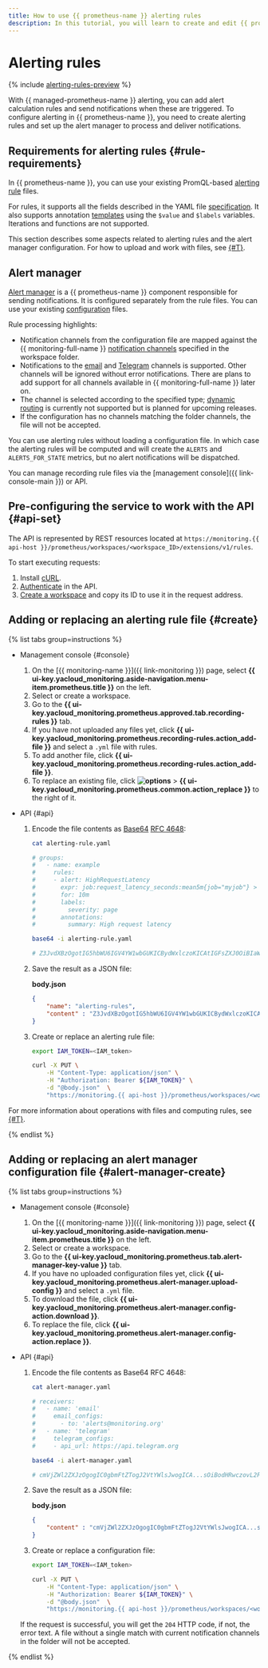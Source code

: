 ```yaml
---
title: How to use {{ prometheus-name }} alerting rules
description: In this tutorial, you will learn to create and edit {{ prometheus-name }} files which define the alerting rules.
---
```


# Alerting rules

{% include [alerting-rules-preview](../../../_includes/monitoring/alerting-rules-preview.md) %}

With {{ managed-prometheus-name }} alerting, you can add alert calculation rules and send notifications when these are triggered. To configure alerting in {{ prometheus-name }}, you need to create alerting rules and set up the alert manager to process and deliver notifications.

## Requirements for alerting rules {#rule-requirements}

In {{ prometheus-name }}, you can use your existing PromQL-based [alerting rule](https://prometheus.io/docs/prometheus/latest/configuration/alerting_rules/) files.

For rules, it supports all the fields described in the YAML file [specification](https://prometheus.io/docs/prometheus/latest/configuration/recording_rules/). It also supports annotation [templates](https://prometheus.io/docs/prometheus/latest/configuration/template_examples/) using the `$value` and `$labels` variables. Iterations and functions are not supported.

This section describes some aspects related to alerting rules and the alert manager configuration. For how to upload and work with files, see [{#T}](./recording-rules.md).

## Alert manager

[Alert manager](https://prometheus.io/docs/alerting/latest/alertmanager/) is a {{ prometheus-name }} component responsible for sending notifications. It is configured separately from the rule files. You can use your existing [configuration](https://prometheus.io/docs/alerting/latest/configuration/) files.

Rule processing highlights:

* Notification channels from the configuration file are mapped against the {{ monitoring-full-name }} [notification channels](../../concepts/alerting/notification-channel.md) specified in the workspace folder.
* Notifications to the [email](https://prometheus.io/docs/alerting/latest/configuration/#email_config) and [Telegram](https://prometheus.io/docs/alerting/latest/configuration/#telegram_config) channels is supported. Other channels will be ignored without error notifications. There are plans to add support for all channels available in {{ monitoring-full-name }} later on.
* The channel is selected according to the specified type; [dynamic routing](https://prometheus.io/docs/alerting/latest/configuration/#route) is currently not supported but is planned for upcoming releases.
* If the configuration has no channels matching the folder channels, the file will not be accepted.

You can use alerting rules without loading a configuration file. In which case the alerting rules will be computed and will create the `ALERTS` and `ALERTS_FOR_STATE` metrics, but no alert notifications will be dispatched.

You can manage recording rule files via the [management console]({{ link-console-main }}) or API.

## Pre-configuring the service to work with the API {#api-set}

The API is represented by REST resources located at `https://monitoring.{{ api-host }}/prometheus/workspaces/<workspace_ID>/extensions/v1/rules`. 

To start executing requests:

1. Install [cURL](https://curl.haxx.se/).
1. [Authenticate](../../api-ref/authentication.md) in the API.
1. [Create a workspace](index.md#access) and copy its ID to use it in the request address.

## Adding or replacing an alerting rule file {#create}

{% list tabs group=instructions %}

- Management console {#console}

   1. On the [{{ monitoring-name }}]({{ link-monitoring }}) page, select **{{ ui-key.yacloud_monitoring.aside-navigation.menu-item.prometheus.title }}** on the left.
   1. Select or create a workspace.
   1. Go to the **{{ ui-key.yacloud_monitoring.prometheus.approved.tab.recording-rules }}** tab.
   1. If you have not uploaded any files yet, click **{{ ui-key.yacloud_monitoring.prometheus.recording-rules.action_add-file }}** and select a `.yml` file with rules.
   1. To add another file, click **{{ ui-key.yacloud_monitoring.prometheus.recording-rules.action_add-file }}**.
   1. To replace an existing file, click **![options](../../../_assets/horizontal-ellipsis.svg)** > **{{ ui-key.yacloud_monitoring.prometheus.common.action_replace }}** to the right of it. 

- API {#api}

   1. Encode the file contents as [Base64](https://en.wikipedia.org/wiki/Base64) [RFC 4648](https://www.ietf.org/rfc/rfc4648.txt):

       ```bash
       cat alerting-rule.yaml

       # groups:
       #   - name: example
       #     rules:
       #     - alert: HighRequestLatency
       #       expr: job:request_latency_seconds:mean5m{job="myjob"} > 0.5
       #       for: 10m
       #       labels:
       #         severity: page
       #       annotations:
       #         summary: High request latency

       base64 -i alerting-rule.yaml

       # Z3JvdXBzOgotIG5hbWU6IGV4YW1wbGUKICBydWxlczoKICAtIGFsZXJ0OiBIaW...CBsYXRlbmN5Cg==
       ```

   1. Save the result as a JSON file:

       **body.json**

       ```json
       {
           "name": "alerting-rules",
           "content" : "Z3JvdXBzOgotIG5hbWU6IGV4YW1wbGUKICBydWxlczoKICAtIGFsZXJ0OiBIaW...CBsYXRlbmN5Cg=="
       }
       ```

   1. Create or replace an alerting rule file:

       ```bash
       export IAM_TOKEN=<IAM_token>

       curl -X PUT \
           -H "Content-Type: application/json" \
           -H "Authorization: Bearer ${IAM_TOKEN}" \
           -d "@body.json"  \
           "https://monitoring.{{ api-host }}/prometheus/workspaces/<workspace_ID>/extensions/v1/rules"
       ```

For more information about operations with files and computing rules, see [{#T}](./recording-rules.md).

{% endlist %}

## Adding or replacing an alert manager configuration file {#alert-manager-create}

{% list tabs group=instructions %}

- Management console {#console}

   1. On the [{{ monitoring-name }}]({{ link-monitoring }}) page, select **{{ ui-key.yacloud_monitoring.aside-navigation.menu-item.prometheus.title }}** on the left.
   1. Select or create a workspace.
   1. Go to the **{{ ui-key.yacloud_monitoring.prometheus.tab.alert-manager-key-value }}** tab.
   1. If you have no uploaded configuration files yet, click **{{ ui-key.yacloud_monitoring.prometheus.alert-manager.upload-config }}** and select a `.yml` file.
   1. To download the file, click **{{ ui-key.yacloud_monitoring.prometheus.alert-manager.config-action.download }}**.
   1. To replace the file, click **{{ ui-key.yacloud_monitoring.prometheus.alert-manager.config-action.replace }}**. 

- API {#api}

   1. Encode the file contents as Base64 RFC 4648:

       ```bash
       cat alert-manager.yaml

       # receivers:
       #   - name: 'email'
       #     email_configs:
       #       - to: 'alerts@monitoring.org'
       #   - name: 'telegram'
       #     telegram_configs:
       #     - api_url: https://api.telegram.org

       base64 -i alert-manager.yaml

       # cmVjZWl2ZXJzOgogIC0gbmFtZTogJ2VtYWlsJwogICA...sOiBodHRwczovL2FwaS50ZWxlZ3JhbS5vcmcKCg==
       ```

   1. Save the result as a JSON file:

       **body.json**

       ```json
       {
           "content" : "cmVjZWl2ZXJzOgogIC0gbmFtZTogJ2VtYWlsJwogICA...sOiBodHRwczovL2FwaS50ZWxlZ3JhbS5vcmcKCg=="
       }
       ```

   1. Create or replace a configuration file:

       ```bash
       export IAM_TOKEN=<IAM_token>

       curl -X PUT \
           -H "Content-Type: application/json" \
           -H "Authorization: Bearer ${IAM_TOKEN}" \
           -d "@body.json"  \
           "https://monitoring.{{ api-host }}/prometheus/workspaces/<workspace_ID>/extensions/v1/alertmanager"
       ```

   If the request is successful, you will get the `204` HTTP code, if not, the error text. A file without a single match with current notification channels in the folder will not be accepted.

{% endlist %}